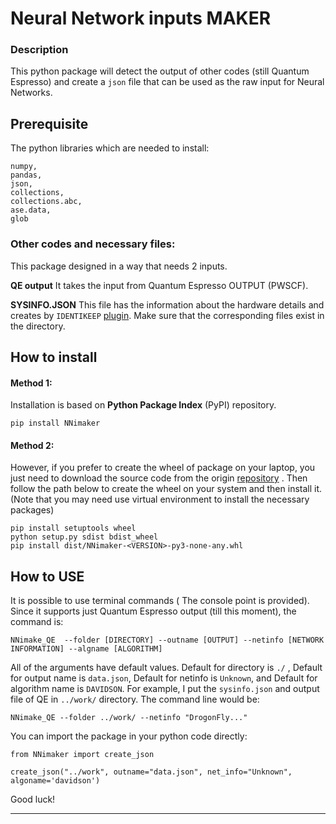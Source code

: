 ﻿# Neural Network inputs  MAKER
### Description
 This python package will detect the output of other codes (still Quantum Espresso) and create a `json` file that can be used as the raw input for Neural Networks. 
## Prerequisite 
The python libraries which are needed to install:
```
numpy,
pandas,
json,
collections,
collections.abc,
ase.data,
glob
```
### Other codes and necessary files:
This package designed in a way that needs 2 inputs. 

**QE output**
It takes the input from Quantum Espresso  OUTPUT (PWSCF).

**SYSINFO.JSON**
This file has the information about the hardware details and creates by `IDENTIKEEP` [plugin](https://github.com/msafari0/Identikeep).
 Make sure that the corresponding files exist in the directory. 

## How to install
#### Method 1:
Installation is based on **Python Package Index** (PyPI) repository.
 ```
pip install NNimaker
```

#### Method 2:
However, if you prefer to create the wheel of package on your laptop, you just need to download the source code from the origin [repository](https://gitlab.hpc.cineca.it/msafari1/nnimaker) . Then follow the path below to create the wheel on your system and then install it.
(Note that you may need use virtual environment to install the necessary packages)
```
pip install setuptools wheel
python setup.py sdist bdist_wheel
pip install dist/NNimaker-<VERSION>-py3-none-any.whl 
```
## How to USE
It is possible to use terminal commands ( The console point is provided).
Since it supports just Quantum Espresso output (till this moment), the command is:
```
NNimake_QE  --folder [DIRECTORY] --outname [OUTPUT] --netinfo [NETWORK INFORMATION] --algname [ALGORITHM]
```
All of the arguments have default values. Default for directory is `./` , Default for output name is `data.json`, Default for netinfo is `Unknown`, and Default for algorithm name is `DAVIDSON`. 
For example, I put the `sysinfo.json` and output file of QE in `../work/` directory. The command line would be:
```
NNimake_QE --folder ../work/ --netinfo "DrogonFly..."
```
You can import the package in your python code directly:
```
from NNimaker import create_json

create_json("../work", outname="data.json", net_info="Unknown", algoname='davidson')
```
Good luck!
_____

